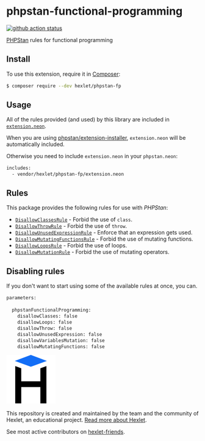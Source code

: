 # phpstan-functional-programming

[![github action status](https://github.com/Hexlet/phpstan-functional-programming/workflows/PHP%20CI/badge.svg)](https://github.com/Hexlet/phpstan-functional-programming/actions)

[PHPStan](https://phpstan.org) rules for functional programming

## Install

To use this extension, require it in [Composer](https://getcomposer.org):

```sh
$ composer require --dev hexlet/phpstan-fp
```

## Usage

All of the rules provided (and used) by this library are included in [`extension.neon`](extension.neon).

When you are using [phpstan/extension-installer](https://github.com/phpstan/extension-installer), `extension.neon` will be automatically included.

Otherwise you need to include `extension.neon` in your `phpstan.neon`:

```neon
includes:
  - vendor/hexlet/phpstan-fp/extension.neon
```

## Rules

This package provides the following rules for use with *PHPStan*:

* [`DisallowClassesRule`](docs/rules/DisallowClassesRule.md) - Forbid the use of `class`.
* [`DisallowThrowRule`](docs/rules/DisallowThrowRule.md) - Forbid the use of `throw`.
* [`DisallowUnusedExpressionRule`](docs/rules/DisallowUnusedExpressionRule.md) - Enforce that an expression gets used.
* [`DisallowMutatingFunctionsRule`](docs/rules/DisallowMutatingFunctionsRule.md) - Forbid the use of mutating functions.
* [`DisallowLoopsRule`](docs/rules/DisallowLoopsRule.md) - Forbid the use of loops.
* [`DisallowMutationRule`](docs/rules/DisallowMutationRule.md) - Forbid the use of mutating operators.

## Disabling rules

If you don't want to start using some of the available rules at once, you can.

```neon
parameters:

  phpstanFunctionalProgramming:
    disallowClasses: false
    disallowLoops: false
    disallowThrow: false
    disallowUnusedExpression: false
    disallowVariablesMutation: false
    disallowMutatingFunctions: false
```

[![Hexlet Ltd. logo](https://raw.githubusercontent.com/Hexlet/assets/master/images/hexlet_logo128.png)](https://hexlet.io/?utm_source=github&utm_medium=link&utm_campaign=phpstan-functional-programming)

This repository is created and maintained by the team and the community of Hexlet, an educational project. [Read more about Hexlet](https://hexlet.io/?utm_source=github&utm_medium=link&utm_campaign=phpstan-functional-programming).

See most active contributors on [hexlet-friends](https://friends.hexlet.io/).
